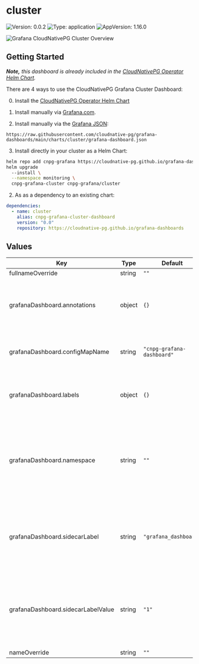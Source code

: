 <!-- THIS FILE IS AUTOMATICALLY GENERATED. Make changes to README.md.gotmpl instead. -->

# cluster

![Version: 0.0.2](https://img.shields.io/badge/Version-0.0.2-informational?style=flat-square) ![Type: application](https://img.shields.io/badge/Type-application-informational?style=flat-square) ![AppVersion: 1.16.0](https://img.shields.io/badge/AppVersion-1.16.0-informational?style=flat-square)

![Grafana CloudNativePG Cluster Overview](../../images/overview.png)

Getting Started
---------------

_**Note,** this dashboard is already included in the [CloudNativePG Operator Helm Chart][operator]._

There are 4 ways to use the CloudNativePG Grafana Cluster Dashboard:

0. Install the [CloudNativePG Operator Helm Chart][operator]

1. Install manually via [Grafana.com](https://grafana.com/grafana/dashboards/20417-cloudnativepg/).

2. Install manually via the [Grafana JSON](https://github.com/cloudnative-pg/grafana-dashboards/blob/main/charts/cluster/grafana-dashboard.json):

```
https://raw.githubusercontent.com/cloudnative-pg/grafana-dashboards/main/charts/cluster/grafana-dashboard.json
```

3. Install directly in your cluster as a Helm Chart:

```bash
helm repo add cnpg-grafana https://cloudnative-pg.github.io/grafana-dashboards
helm upgrade
  --install \
  --namespace monitoring \
  cnpg-grafana-cluster cnpg-grafana/cluster
```

2. As as a dependency to an existing chart:

```yaml
dependencies:
  - name: cluster
    alias: cnpg-grafana-cluster-dashboard
    version: "0.0"
    repository: https://cloudnative-pg.github.io/grafana-dashboards
```

## Values

| Key | Type | Default | Description |
|-----|------|---------|-------------|
| fullnameOverride | string | `""` |  |
| grafanaDashboard.annotations | object | `{}` | Annotations that ConfigMaps can have to get configured in Grafana. |
| grafanaDashboard.configMapName | string | `"cnpg-grafana-dashboard"` | The name of the ConfigMap containing the dashboard. |
| grafanaDashboard.labels | object | `{}` | Labels that ConfigMaps should have to get configured in Grafana. |
| grafanaDashboard.namespace | string | `""` | Allows overriding the namespace where the ConfigMap will be created, defaulting to the same one as the Release. |
| grafanaDashboard.sidecarLabel | string | `"grafana_dashboard"` | Label that ConfigMaps should have to be loaded as dashboards. DEPRECATED: Use labels instead. |
| grafanaDashboard.sidecarLabelValue | string | `"1"` | Label value that ConfigMaps should have to be loaded as dashboards. DEPRECATED: Use labels instead. |
| nameOverride | string | `""` |  |

[operator]: https://github.com/cloudnative-pg/charts/tree/main/charts/cloudnative-pg
